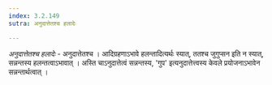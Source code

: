 ```yaml
---
index: 3.2.149
sutra: अनुदात्तेतश्च हलादेः

---
```

_अनुदात्तेतश्च हलादेः_ - अनुदात्तेतश्च । आदिग्रहणाऽभावे हलन्तादित्यर्थः स्यात्, ततश्च जुगुप्सन इति न स्यात्, सन्नन्तस्य हलन्तत्वाऽभावात् । अस्ति चाऽनुदात्तेत्वं सन्नन्तस्य, 'गुप' इत्यनुदात्तेत्त्वस्य केवले प्रयोजनाऽभावेन सन्नन्तार्थत्वात् ।